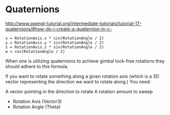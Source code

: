 # Quaternions

 http://www.opengl-tutorial.org/intermediate-tutorials/tutorial-17-quaternions/#how-do-i-create-a-quaternion-in-c-


```
x = RotationAxis.x * sin(RotationAngle / 2)
y = RotationAxis.y * sin(RotationAngle / 2)
z = RotationAxis.z * sin(RotationAngle / 2)
w = cos(RotationAngle / 2)
```

When one is utilizing quaternions to achieve gimbal lock-free
rotations they should adhere to this formula.

If you want to rotate something along a given rotation axis (which is a 3D vector
representing the direction we want to rotate along.) You need:

A vector pointing in the direction to rotate
A rotation amount to sweep


* Rotation Axis (Vector3)
* Rotation Angle (Theta)